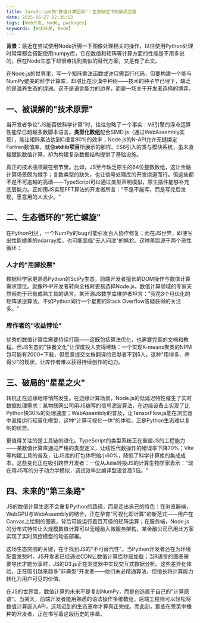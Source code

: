 ```yaml
---
title: JavaScript的"数值计算困局"：生态缺位下的破局之路
date: 2025-06-27 22:36:13
tags: [Web开发, Node, packages]
keywords: [Web开发, Node]
---
```



**背景**：最近在尝试使用Node折腾一下图像处理相关的操作，以往使用Python处理时常常都会搭配使用numpy库，它在数值和矩阵等计算方面的性能是不用多说的，但在Node生态下却很难找到类似的替代方案，又是有了此文。


在Node.js的世界里，写一个矩阵乘法函数或许只需百行代码，但要构建一个能与NumPy媲美的科学计算库，却堪比在沙漠中种树——技术的种子早已埋下，缺乏的是滋养生态的绿洲。这不是语言能力的边界，而是一场关于开发者选择的博弈。

## 一、被误解的"技术原罪"
当开发者争论"JS能否做科学计算"时，往往忽略了一个事实：V8引擎的浮点运算性能早已超越多数脚本语言。**类型化数组**配合SIMD.js（通过WebAssembly实现），能让矩阵乘法达到C语言90%的效率；Node.js的N-API允许无缝绑定Fortran数值库，就像**stdlib项目**所展示的那样。ES6引入的类与模块系统，虽未直接赋能数值计算，却为构建复杂数据结构提供了基础设施。

真正的技术瓶颈藏在细节里。比如，JS至今缺乏原生的64位整数数组，这让金融计算场景颇为棘手；复数类型的缺失，也让信号处理库的开发绕道而行。但这些都不是不可逾越的高墙——TypeScript可以通过类型声明模拟，原生插件能够补充底层能力。正如用JS实现FFT算法的开发者所言："不是不能写，而是写完后发现，愿意用的人太少。"

## 二、生态循环的"死亡螺旋"
在Python社区，一个NumPy的bug可能引发百人协作修复；而在JS世界，即便写出性能媲美的ndarray库，也可能面临"无人问津"的尴尬。这种差距源于两个恶性循环：

### 人才的"用脚投票"
数据科学家更熟悉Python的SciPy生态，前端开发者擅长的DOM操作与数值计算需求错位。就像PHP开发者转向全栈时更易选择Node.js，数值计算领域的专家天然倾向于已有成熟工具的语言。某开源JS数学库维护者坦言："我花3个月优化的矩阵求逆算法，不如Python同行一个星期的Stack Overflow答疑获得的关注多。"

### 库作者的"收益悖论"
优秀的数值计算库需要持续打磨——这既包括算法优化，也需要完善的文档和教程。但JS生态的"快餐文化"让深度投入变得稀缺：一个实现K-means聚类的NPM包可能有2000+下载，但愿意提交文档翻译的贡献者不到5人。这种"用得多、养得少"的现状，让库作者难以获得持续创作的动力。

## 三、破局的"星星之火"
转机正在边缘地带悄然发生。在边缘计算场景，Node.js的低延迟特性催生了实时数据处理需求：某物联网公司用JS编写的信号滤波算法，在边缘设备上实现了比Python快30%的处理速度；WebAssembly的普及，让TensorFlow.js能在浏览器中直接运行轻量化模型，这种"计算可视化一体"的体验，正是Python生态难以复制的优势。

更值得关注的是工具链的进化。TypeScript的类型系统正在重塑JS的工程能力——某数值计算库通过严格的类型定义，让线性代数操作的错误率下降70%；Vite等构建工具的普及，让JS库的打包体积缩小60%，降低了科学计算库的集成成本。这些变化正在吸引跨界开发者：一位从Julia转投JS的计算生物学家表示："现在用JS写的分子动力学模拟，调试效率比编译型语言高5倍。"

## 四、未来的"第三条路"
JS的数值计算生态不会重复Python的路径，而是走出自己的特色：在浏览器端，WebGPU与WebAssembly的结合，正在孕育"可视化即计算"的新范式——用户在Canvas上绘制的图表，背后可能运行着百万级的矩阵运算；在服务端，Node.js的分布式特性让大规模数值计算可以无缝融入微服务架构，某金融公司已用此方案实现了实时风控模型的动态部署。

这场生态突围的关键，在于找到JS的"不可替代性"。当Python开发者还在为环境配置发愁时，JS开发者已经通过CDN让数值计算库秒级加载；当R语言的图表需要导出才能分享时，JS的D3.js正在浏览器中实现交互式数据分析。这些差异化体验，正在吸引越来越多"非典型"开发者——他们未必精通算法，但擅长将计算能力转化为用户可见的价值。

在JS的世界里，数值计算的未来不是复刻NumPy，而是创造属于自己的"计算原语"。当某天，前端开发者能用熟悉的语法操作多维数组，后端工程师可以轻松将数值计算嵌入API，这场迟到的生态革命才算真正完成。而此刻，那些在荒芜中播种的开发者，正在书写着这段历史的序章。